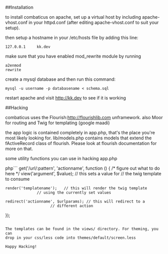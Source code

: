 ##Installation

to install combaticus on apache, set up a virtual host
by including apache-vhost.conf in your httpd.conf
(after editing apache-vhost.conf to suit your setup).

then setup a hostname in your /etc/hosts file by adding this line:

`127.0.0.1     kk.dev`

make sure that you have enabled mod_rewrite module by running

```
a2enmod
rewrite
```

create a mysql database and then run this command:

```
mysql -u username -p databasename < schema.sql
```
restart apache and visit http://kk.dev to see if it is working

##Hacking

combaticus uses the Flourish:http://flourishlib.com unframework.
also Moor for routing and Twig for templating (google maadi)

the app logic is contained completely in app.php, that's the place
you're most likely looking for. lib/models.php contains models that
extend the fActiveRecord class of flourish. Please look at flourish
documentation for more on that.

some utility functions you can use in hacking app.php

php```
get('/url/:pattern', 'actionname', function () {
	/* figure out what to do here */
	view('argument', $value); // this sets a value for
				  // the twig template to consume

	render('templatename');   // this will render the twig template
				  // using the currently set values

	redirect('actionname', $urlparams); // this will redirect to a
					    // different action
});
```

The templates can be found in the views/ directory. For theming, you can
drop in your css/less code into themes/default/screen.less

Happy Hacking!

